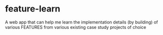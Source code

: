 # feature-learn
A web app that can help me learn the implementation details (by building) of various FEATURES from various existing case study projects of choice
